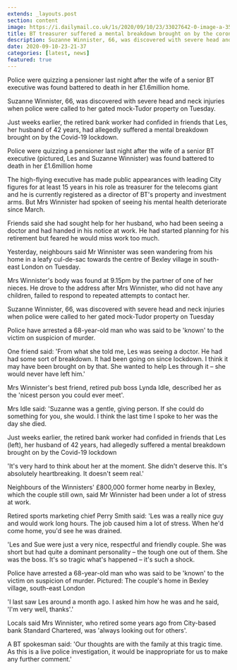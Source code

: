 ```yaml
---
extends: _layouts.post
section: content
image: https://i.dailymail.co.uk/1s/2020/09/10/23/33027642-0-image-a-35_1599776164340.jpg 
title: BT treasurer suffered a mental breakdown brought on by the coronavirus lockdown 
description: Suzanne Winnister, 66, was discovered with severe head and neck injuries when police were called to her gated mock-Tudor property in Bexley Village on Tuesday. 
date: 2020-09-10-23-21-37 
categories: [latest, news] 
featured: true 
--- 
```

Police were quizzing a pensioner last night after the wife of a senior BT executive was found battered to death in her £1.6million home.

Suzanne Winnister, 66, was discovered with severe head and neck injuries when police were called to her gated mock-Tudor property on Tuesday.

Just weeks earlier, the retired bank worker had confided in friends that Les, her husband of 42 years, had allegedly suffered a mental breakdown brought on by the Covid-19 lockdown. 

Police were quizzing a pensioner last night after the wife of a senior BT executive (pictured, Les and Suzanne Winnister) was found battered to death in her £1.6million home

The high-flying executive has made public appearances with leading City figures for at least 15 years in his role as treasurer for the telecoms giant and he is currently registered as a director of BT's property and investment arms. But Mrs Winnister had spoken of seeing his mental health deteriorate since March.

Friends said she had sought help for her husband, who had been seeing a doctor and had handed in his notice at work. He had started planning for his retirement but feared he would miss work too much.

Yesterday, neighbours said Mr Winnister was seen wandering from his home in a leafy cul-de-sac towards the centre of Bexley village in south-east London on Tuesday. 

Mrs Winnister's body was found at 9.15pm by the partner of one of her nieces. He drove to the address after Mrs Winnister, who did not have any children, failed to respond to repeated attempts to contact her.

Suzanne Winnister, 66, was discovered with severe head and neck injuries when police were called to her gated mock-Tudor property on Tuesday

Police have arrested a 68-year-old man who was said to be 'known' to the victim on suspicion of murder.

One friend said: 'From what she told me, Les was seeing a doctor. He had had some sort of breakdown. It had been going on since lockdown. I think it may have been brought on by that. She wanted to help Les through it – she would never have left him.'

Mrs Winnister's best friend, retired pub boss Lynda Idle, described her as the 'nicest person you could ever meet'.

Mrs Idle said: 'Suzanne was a gentle, giving person. If she could do something for you, she would. I think the last time I spoke to her was the day she died.

Just weeks earlier, the retired bank worker had confided in friends that Les (left), her husband of 42 years, had allegedly suffered a mental breakdown brought on by the Covid-19 lockdown

'It's very hard to think about her at the moment. She didn't deserve this. It's absolutely heartbreaking. It doesn't seem real.'

Neighbours of the Winnisters' £800,000 former home nearby in Bexley, which the couple still own, said Mr Winnister had been under a lot of stress at work.

Retired sports marketing chief Perry Smith said: 'Les was a really nice guy and would work long hours. The job caused him a lot of stress. When he'd come home, you'd see he was drained.

'Les and Sue were just a very nice, respectful and friendly couple. She was short but had quite a dominant personality – the tough one out of them. She was the boss. It's so tragic what's happened – it's such a shock.

Police have arrested a 68-year-old man who was said to be 'known' to the victim on suspicion of murder. Pictured: The couple's home in Bexley village, south-east London

'I last saw Les around a month ago. I asked him how he was and he said, 'I'm very well, thanks'.'

Locals said Mrs Winnister, who retired some years ago from City-based bank Standard Chartered, was 'always looking out for others'.

A BT spokesman said: 'Our thoughts are with the family at this tragic time. As this is a live police investigation, it would be inappropriate for us to make any further comment.'

